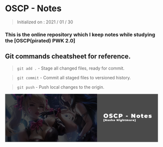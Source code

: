 # OSCP - Notes
> Initialized on : 2021 / 01 / 30 
### This is the online repository which I keep notes while studying the [OSCP(pirated) PWK 2.0]

## Git commands cheatsheet for reference.
> `git add .` - Stage all changed files, ready for commit.

> `git commit` - Commit all staged files to versioned history.

> `git push` - Push local changes to the origin.

![alt text](https://github.com/NashoNightmare/OSCP-Notes/blob/master/Intro.png)
